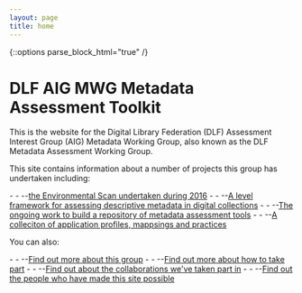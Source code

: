 ```yaml
---
layout: page
title: home
---
```


{::options parse_block_html="true" /}
   <h1>DLF AIG MWG Metadata Assessment Toolkit</h1>

   <p>This is the website for the Digital Library Federation (DLF) Assessment Interest Group (AIG) Metadata Working Group, also known as the DLF Metadata Assessment Working Group.</p>    
   <p>This site contains information about a number of projects this group has undertaken including:</p>
- - --<a href="https://dlfmetadataassessment.github.io/EnvironmentalScan">the Environmental Scan undertaken during 2016</a>
- - --<a href="https://dlfmetadataassessment.github.io/Framework">A level framework for assessing descriptive metadata in digital collections</a>
- - --<a href="https://dlfmetadataassessment.github.io/Tools">The ongoing work to build a repository of metadata assessment tools</a>
- - --<a href="https://dlfmetadataassessment.github.io/MetadataSpecsClearinghouse">A colleciton of application profiles, mappsings and practices</a>
<br/>
<p>You can also:</p>
- - --<a href="/entries/about.html">Find out more about this group</a>
- - --<a href="/entries/take-part.html">Find out more about how to take part</a>
- - --<a href="/entries/collaborations.html">Find out about the collaborations we've taken part in</a>
- - --<a href="/entries/contributors.html">Find out the people who have made this site possible</a>
<!-- change to trigger rebuild -->
